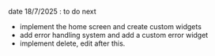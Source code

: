 date 18/7/2025 : to do next 
- implement the home screen and create custom widgets
- add error handling system and add a custom error widget
- implement delete, edit after this.
